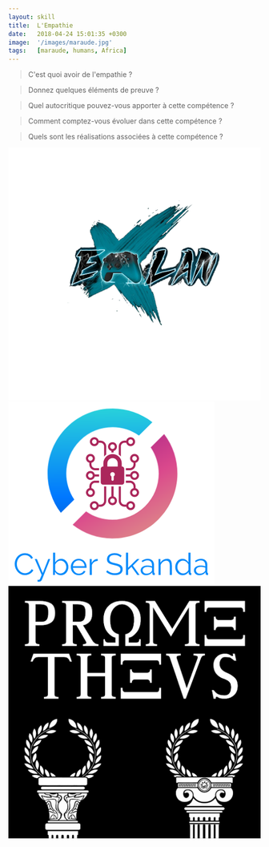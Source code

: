 ```yaml
---
layout: skill
title:  L'Empathie
date:   2018-04-24 15:01:35 +0300
image:  '/images/maraude.jpg'
tags:   [maraude, humans, Africa]
---
```


> C'est quoi avoir de l'empathie ? 


> Donnez quelques éléments de preuve ?


> Quel autocritique pouvez-vous apporter à cette compétence ? 


> Comment comptez-vous évoluer dans cette compétence ? 

> Quels sont les réalisations associées à cette compétence ?

<div class="gallery-box">
  <div class="gallery">
    <a href="https://www.credly.com/badges/bace27f2-f367-4f95-98da-8baec1ca43dd/public_url" target="_blank"><img src="/images/elan.png" alt="Project"></a>
    <a href="https://www.credly.com/badges/cf471297-50f8-49f8-abaa-65043add9cae/public_url" target="_blank"><img src="/images/cyberskanda.png" alt="Project"></a>
    <a href="https://www.credly.com/badges/79f6f82d-c371-4b93-8d95-3ec62e4c2c0d/public_url" target="_blank"><img src="/images/prometheus.png" alt="Project"></a>
    <!-- <a href="https://www.credly.com/badges/e949f735-f8ac-4e0c-b6d6-fe5e71f47f9a/public_url" target="_blank"><img src="/images/samave.jpg" alt="Project"></a> -->
  </div>
</div>